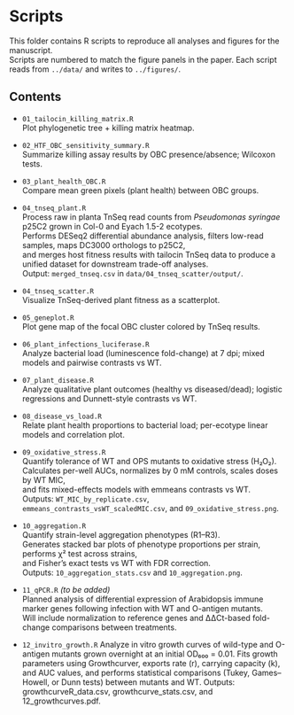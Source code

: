 # Scripts

This folder contains R scripts to reproduce all analyses and figures for the manuscript.  
Scripts are numbered to match the figure panels in the paper. Each script reads from `../data/` and writes to `../figures/`.

## Contents

- `01_tailocin_killing_matrix.R`  
  Plot phylogenetic tree + killing matrix heatmap.

- `02_HTF_OBC_sensitivity_summary.R`  
  Summarize killing assay results by OBC presence/absence; Wilcoxon tests.

- `03_plant_health_OBC.R`  
  Compare mean green pixels (plant health) between OBC groups.
  
- `04_tnseq_plant.R`  
  Process raw in planta TnSeq read counts from *Pseudomonas syringae* p25C2 grown in Col-0 and Eyach 1.5-2 ecotypes.  
  Performs DESeq2 differential abundance analysis, filters low-read samples, maps DC3000 orthologs to p25C2,  
  and merges host fitness results with tailocin TnSeq data to produce a unified dataset for downstream trade-off analyses.  
  Output: `merged_tnseq.csv` in `data/04_tnseq_scatter/output/`.

- `04_tnseq_scatter.R`  
  Visualize TnSeq-derived plant fitness as a scatterplot.

- `05_geneplot.R`  
  Plot gene map of the focal OBC cluster colored by TnSeq results.

- `06_plant_infections_luciferase.R`  
  Analyze bacterial load (luminescence fold-change) at 7 dpi; mixed models and pairwise contrasts vs WT.

- `07_plant_disease.R`  
  Analyze qualitative plant outcomes (healthy vs diseased/dead); logistic regressions and Dunnett-style contrasts vs WT.

- `08_disease_vs_load.R`  
  Relate plant health proportions to bacterial load; per-ecotype linear models and correlation plot.

- `09_oxidative_stress.R`  
  Quantify tolerance of WT and OPS mutants to oxidative stress (H₂O₂).  
  Calculates per-well AUCs, normalizes by 0 mM controls, scales doses by WT MIC,  
  and fits mixed-effects models with emmeans contrasts vs WT.  
  Outputs: `WT_MIC_by_replicate.csv`, `emmeans_contrasts_vsWT_scaledMIC.csv`, and `09_oxidative_stress.png`.

- `10_aggregation.R`  
  Quantify strain-level aggregation phenotypes (R1–R3).  
  Generates stacked bar plots of phenotype proportions per strain, performs χ² test across strains,  
  and Fisher’s exact tests vs WT with FDR correction.  
  Outputs: `10_aggregation_stats.csv` and `10_aggregation.png`.

- `11_qPCR.R` *(to be added)*  
  Planned analysis of differential expression of Arabidopsis immune marker genes following infection with WT and O-antigen mutants.  
  Will include normalization to reference genes and ΔΔCt-based fold-change comparisons between treatments.
  
- `12_invitro_growth.R`
  Analyze in vitro growth curves of wild-type and O-antigen mutants grown overnight at an initial OD₆₀₀ = 0.01.
  Fits growth parameters using Growthcurver, exports rate (r), carrying capacity (k), and AUC values, and performs statistical comparisons (Tukey, Games–Howell, or Dunn tests) between mutants and WT.
  Outputs: growthcurveR_data.csv, growthcurve_stats.csv, and 12_growthcurves.pdf.